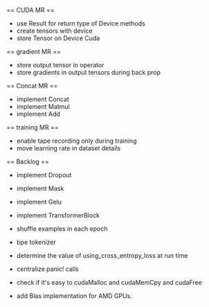 == CUDA MR ==

- use Result for return type of Device methods
- create tensors with device
- store Tensor on Device Cuda

== gradient MR ==

- store output tensor in operator
- store gradients in output tensors during back prop

== Concat MR ==

- implement Concat
- implement Matmul
- implement Add

== training MR ==
- enable tape recording only during training
- move learning rate in dataset details

== Backlog ==
- implement Dropout
- implement Mask
- implement Gelu
- implement TransformerBlock

- shuffle examples in each epoch
- bpe tokenizer

- determine the value of using_cross_entropy_loss at run time
- centralize panic! calls
- check if it's easy to cudaMalloc and cudaMemCpy and cudaFree
- add Blas implementation for AMD GPUs.